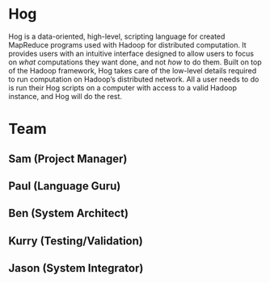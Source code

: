 # Hog

Hog is a data-oriented, high-level, scripting language for created MapReduce programs used with Hadoop for distributed
computation. It provides users with an intuitive interface designed to allow users to focus on _what_ computations they want
done, and not _how_ to do them. Built on top of the Hadoop framework, Hog takes care of the low-level details required to run
computation on Hadoop’s distributed network. All a user needs to do is run their Hog scripts on a computer with access to a valid
Hadoop instance, and Hog will do the rest.

# Team

## Sam (Project Manager)

## Paul (Language Guru)

## Ben (System Architect)

## Kurry (Testing/Validation)

## Jason (System Integrator)